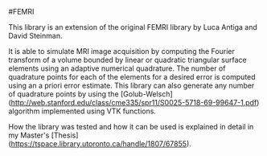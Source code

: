 #FEMRI

This library is an extension of the original FEMRI library by Luca Antiga and David Steinman.

It is able to simulate MRI image acquisition by computing the Fourier transform of a volume bounded by linear or quadratic triangular surface elements using an adaptive numerical quadrature. The number of quadrature points for each of the elements for a desired error is computed using an a priori error estimate. This library can also generate any number of quadrature points by using the [Golub-Welsch] (http://web.stanford.edu/class/cme335/spr11/S0025-5718-69-99647-1.pdf) algorithm implemented using VTK functions.

How the library was tested and how it can be used is explained in detail in my Master's [Thesis] (https://tspace.library.utoronto.ca/handle/1807/67855).
